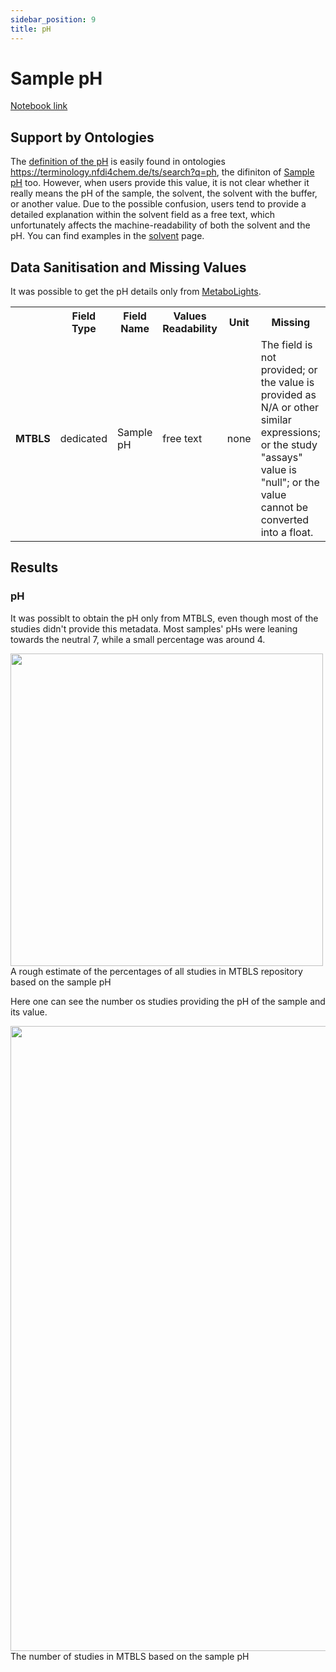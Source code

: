 ```yaml
---
sidebar_position: 9
title: pH
---
```

# Sample pH
[Notebook link](https://github.com/NFDI4Chem/repo-scripts/blob/main/notebooks/ph.ipynb)

## Support by Ontologies
The [definition of the pH](https://terminology.nfdi4chem.de/ts/search?q=ph) is easily found in ontologies
https://terminology.nfdi4chem.de/ts/search?q=ph, the difiniton of [Sample pH](https://terminology.nfdi4chem.de/ts/ontologies/nmrcv/terms?iri=http%3A%2F%2FnmrML.org%2FnmrCV%23NMR%3A1000019) too. However, when users provide this value, it is not clear whether it really means the pH of the sample, the solvent, the solvent with the buffer, or another value. Due to the possible confusion, users tend to provide a detailed explanation within the solvent field as a free text, which unfortunately affects the machine-readability of both the solvent and the pH. You can find examples in the [solvent](/docs/advanced-guides/nmr-repositories/solvent.md) page.

## Data Sanitisation and Missing Values
It was possible to get the pH details only from [MetaboLights](https://www.ebi.ac.uk/metabolights/).

<table>
  <tr>
    <th></th>
    <th>Field Type</th>
    <th>Field Name</th>
    <th>Values Readability</th>
    <th>Unit</th>
    <th>Missing</th>
  </tr>
  <tr>
    <td><b>MTBLS</b></td>
    <td>dedicated</td>
    <td>Sample pH</td>
    <td>free text</td>
    <td>none</td>
    <td>The field is not provided; or the value is provided as N/A or other similar expressions; or the study "assays" value is "null"; or the value cannot be converted into a float.</td>
  </tr>
</table>

## Results

### pH
It was possiblt to obtain the pH only from MTBLS, even though most of the studies didn't provide this metadata. Most samples' pHs were leaning towards the neutral 7, while a small percentage was around 4.

<div style={{textAlign: 'center'}}>
<img src="/img/analysis/ph-all.png" width="500"/>
<figcaption>A rough estimate of the percentages of all studies in MTBLS repository based on the sample pH</figcaption>
</div>

Here one can see the number os studies providing the pH of the sample and its value.
<div style={{textAlign: 'center'}}>
<img src="/img/analysis/ph-h.png" width="1000"/>
<figcaption>The number of studies in MTBLS based on the sample pH</figcaption>
</div>